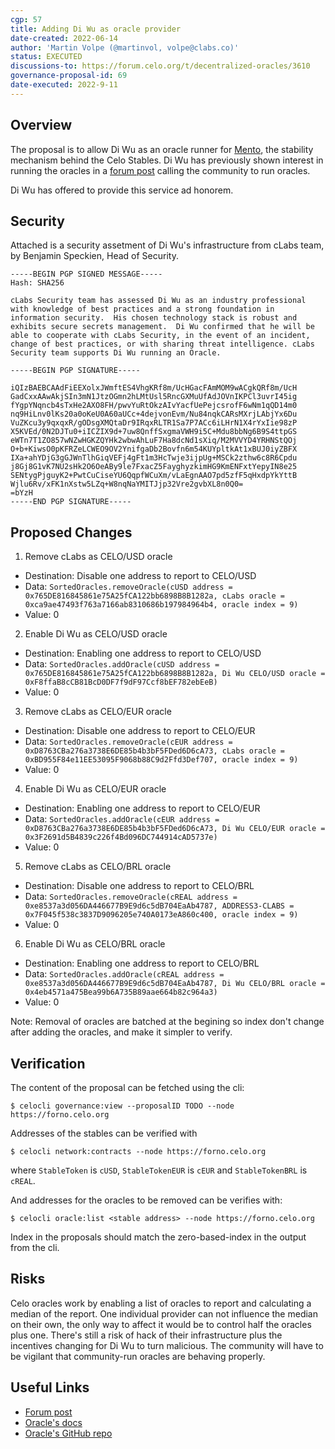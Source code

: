 ```yaml
---
cgp: 57
title: Adding Di Wu as oracle provider
date-created: 2022-06-14
author: 'Martin Volpe (@martinvol, volpe@clabs.co)'
status: EXECUTED
discussions-to: https://forum.celo.org/t/decentralized-oracles/3610
governance-proposal-id: 69
date-executed: 2022-9-11
---
```

## Overview

The proposal is to allow Di Wu as an oracle runner for [Mento](https://docs.celo.org/celo-codebase/protocol/stability/doto#what-is-mento), the stability mechanism behind the Celo Stables. Di Wu has previously shown interest in running the oracles in a [forum post](https://forum.celo.org/t/decentralized-oracles/3610/2) calling the community to run oracles.

Di Wu has offered to provide this service ad honorem.

## Security

Attached is a security assetment of Di Wu's infrastructure from cLabs team, by Benjamin Speckien, Head of Security.

```
-----BEGIN PGP SIGNED MESSAGE-----
Hash: SHA256

cLabs Security team has assessed Di Wu as an industry professional with knowledge of best practices and a strong foundation in information security.  His chosen technology stack is robust and exhibits secure secrets management.  Di Wu confirmed that he will be able to cooperate with cLabs Security, in the event of an incident, change of best practices, or with sharing threat intelligence. cLabs Security team supports Di Wu running an Oracle.

-----BEGIN PGP SIGNATURE-----

iQIzBAEBCAAdFiEEXolxJWmftES4VhgKRf8m/UcHGacFAmMOM9wACgkQRf8m/UcH
GadCxxAAwAkjSIn3mN1JtzOGmn2hLMtUsl5RncGXMuUfAdJOVnIKPCl3uvrI45ig
fYgpYNqncb4sTxHe2AXO8FH/pwvYuRtOkzAIvYacfUePejcsrofF6wNm1qQD14m0
nq9HiLnv0lKs20a0oKeU0A60aUCc+4dejvonEvm/Nu84nqkCARsMXrjLAbjYx6Du
VuZKcu3y9qxqxR/gODsgXMQtaDr9IRqxRLTR1Sa7P7ACc6iLHrN1X4rYxIie98zP
X5KVEd/0N2DJTu0+iICZIX9d+7uw8QnffSxgmaVWH9i5C+Mdu8bbNg6B9S4ttpGS
eWTn7T1ZO857wNZwHGKZQYHk2wbwAhLuF7Ha8dcNd1sXiq/M2MVVYD4YRHNStQOj
O+b+KiwsO0pKFRZeLCWEO9OV2YnifgaDb2Bovfn6m54KUYpltkAt1xBUJ0iyZBFX
IXa+ahYDjG3gGJWnTlhGiqVEFj4gFt1m3HcTwje3ijpUg+MSCk2zthw6c8R6Cpdu
j8Gj8G1vK7NU2sHk2O6OeABy9le7FxacZ5FayghyzkimHG9KmENFxtYepyIN8e25
SENtygPjguyK2+PwtCuCiseYU6QqpfWCuXm/vLaEgnAAO7pd5zfF5qHxdpYkYttB
Wjlu6Rv/xFK1nXstw5LZq+W8nqNaYMITJjp32Vre2gvbXL8n0Q0=
=bYzH
-----END PGP SIGNATURE-----
```

## Proposed Changes

1. Remove cLabs as CELO/USD oracle
  - Destination: Disable one address to report to CELO/USD
  - Data: `SortedOracles.removeOracle(cUSD address = 0x765DE816845861e75A25fCA122bb6898B8B1282a, cLabs oracle = 0xca9ae47493f763a7166ab8310686b197984964b4, oracle index = 9)`
  - Value: 0
2. Enable Di Wu as CELO/USD oracle
  - Destination: Enabling one address to report to CELO/USD
  - Data: `SortedOracles.addOracle(cUSD address = 0x765DE816845861e75A25fCA122bb6898B8B1282a, Di Wu CELO/USD oracle = 0xF8ffaB8cCB81BcD0DF7f9dF97Ccf8bEF782ebEeB)`
  - Value: 0
3. Remove cLabs as CELO/EUR oracle
  - Destination: Disable one address to report to CELO/EUR
  - Data: `SortedOracles.removeOracle(cEUR address = 0xD8763CBa276a3738E6DE85b4b3bF5FDed6D6cA73, cLabs oracle = 0xBD955F84e11EE53095F9068b88C9d2Ffd3Def707, oracle index = 9)`
  - Value: 0
4. Enable Di Wu as CELO/EUR oracle
  - Destination: Enabling one address to report to CELO/EUR
  - Data: `SortedOracles.addOracle(cEUR address = 0xD8763CBa276a3738E6DE85b4b3bF5FDed6D6cA73, Di Wu CELO/EUR oracle = 0x3F2691d5B4839c226f4Bd096DC744914cAD5737e)`
  - Value: 0
5. Remove cLabs as CELO/BRL oracle
  - Destination: Disable one address to report to CELO/BRL
  - Data: `SortedOracles.removeOracle(cREAL address = 0xe8537a3d056DA446677B9E9d6c5dB704EaAb4787, ADDRESS3-CLABS = 0x7F045f538c3837D9096205e740A0173eA860c400, oracle index = 9)`
  - Value: 0
6. Enable Di Wu as CELO/BRL oracle
  - Destination: Enabling one address to report to CELO/BRL
  - Data: `SortedOracles.addOracle(cREAL address = 0xe8537a3d056DA446677B9E9d6c5dB704EaAb4787, Di Wu CELO/BRL oracle = 0x4eb4571a475Bea99b6A735B89aae664b82c964a3)`
  - Value: 0

Note: Removal of oracles are batched at the begining so index don't change after adding the oracles, and make it simpler to verify.
## Verification

The content of the proposal can be fetched using the cli:

`$ celocli governance:view --proposalID TODO --node https://forno.celo.org`

Addresses of the stables can be verified with

`$ celocli network:contracts --node https://forno.celo.org`

where `StableToken` is `cUSD`, `StableTokenEUR` is `cEUR` and `StableTokenBRL` is `cREAL`.

And addresses for the oracles to be removed can be verifies with:

`$ celocli oracle:list <stable address> --node https://forno.celo.org`

Index in the proposals should match the zero-based-index in the output from the cli.

## Risks

Celo oracles work by enabling a list of oracles to report and calculating a median of the report. One individual provider can not influence the median on their own, the only way to affect it would be to control half the oracles plus one.
There's still a risk of hack of their infrastructure plus the incentives changing for Di Wu to turn malicious. The community will have to be vigilant that community-run oracles are behaving properly.

## Useful Links
- [Forum post](https://forum.celo.org/t/decentralized-oracles/3610/2)
- [Oracle's docs](https://docs.celo.org/celo-codebase/protocol/stability/oracles)
- [Oracle's GitHub repo](https://github.com/celo-org/celo-oracle)
